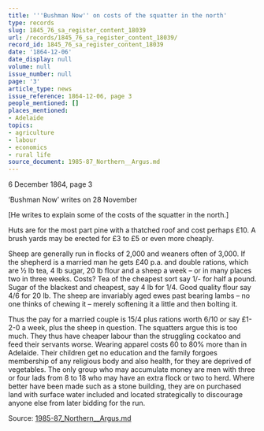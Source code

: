 ```yaml
---
title: '''Bushman Now'' on costs of the squatter in the north'
type: records
slug: 1845_76_sa_register_content_18039
url: /records/1845_76_sa_register_content_18039/
record_id: 1845_76_sa_register_content_18039
date: '1864-12-06'
date_display: null
volume: null
issue_number: null
page: '3'
article_type: news
issue_reference: 1864-12-06, page 3
people_mentioned: []
places_mentioned:
- Adelaide
topics:
- agriculture
- labour
- economics
- rural life
source_document: 1985-87_Northern__Argus.md
---
```


6 December 1864, page 3

‘Bushman Now’ writes on 28 November

[He writes to explain some of the costs of the squatter in the north.]

Huts are for the most part pine with a thatched roof and cost perhaps £10.  A brush yards may be erected for £3 to £5 or even more cheaply.

Sheep are generally run in flocks of 2,000 and weaners often of 3,000.  If the shepherd is a married man he gets £40 p.a. and double rations, which are ½ lb tea, 4 lb sugar, 20 lb flour and a sheep a week – or in many places two in three weeks.  Costs?  Tea of the cheapest sort say 1/- for half a pound.  Sugar of the blackest and cheapest, say 4 lb for 1/4.  Good quality flour say 4/6 for 20 lb.  The sheep are invariably aged ewes past bearing lambs – no one thinks of chewing it – merely softening it a little and then bolting it.

Thus the pay for a married couple is 15/4 plus rations worth 6/10 or say £1-2-0 a week, plus the sheep in question.  The squatters argue this is too much.  They thus have cheaper labour than the struggling cockatoo and feed their servants worse.  Wearing apparel costs 60 to 80% more than in Adelaide.  Their children get no education and the family forgoes membership of any religious body and also health, for they are deprived of vegetables.  The only group who may accumulate money are men with three or four lads from 8 to 18 who may have an extra flock or two to herd.  Where better have been made such as a stone building, they are on purchased land with surface water included and located strategically to discourage anyone else from later bidding for the run.

Source: [1985-87_Northern__Argus.md](/downloads/markdown/1985-87_Northern__Argus.md)
